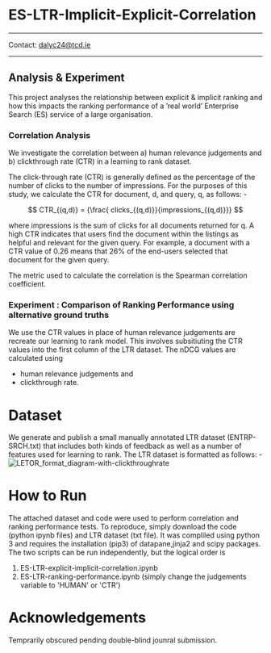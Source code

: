 # ES-LTR-Implicit-Explicit-Correlation
-----------------------------------------------------------------------------------

Contact: dalyc24@tcd.ie

-----------------------------------------------------------------------------------

## Analysis & Experiment
This project analyses the relationship between explicit & implicit ranking and how this impacts the ranking performance of a ’real world’ Enterprise Search (ES) service of a large organisation.

###  Correlation Analysis
We investigate the correlation between a) human relevance judgements and b) clickthrough rate (CTR) in a learning to rank dataset.

The click-through rate (CTR) is generally defined as the percentage of the number of clicks to the number of impressions.  For the purposes of this study, we calculate the CTR for document, d, and query, q, as follows: - 

$$ CTR_{(q,d)} = {\frac{ clicks_{(q,d)}}{impressions_{(q,d)}}} $$

where impressions is the sum of clicks for all documents returned for q.  A high CTR indicates that users find the document within the listings as helpful and relevant for the given query.  For example, a document with a CTR value of 0.26 means that 26% of the end-users selected that document for the given query.

The metric used to calculate the correlation is the Spearman correlation coefficient. 

### Experiment :  Comparison of Ranking Performance using alternative ground truths
We use the CTR values in place of human relevance judgements are recreate our learning to rank model.   This involves subsitiuting the CTR values into the first column of the LTR dataset.   The nDCG values are calculated using 
- human relevance judgements and 
- clickthrough rate.

# Dataset
We generate and publish a small manually annotated LTR dataset (ENTRP-SRCH.txt) that includes both kinds of feedback as well as a number of features used for learning to rank.  The LTR dataset is formatted as follows: -
![LETOR_format_diagram-with-clickthroughrate](https://user-images.githubusercontent.com/51714656/184387570-87e33de2-a985-4d8f-8a71-4cd7f43bb87a.png)

# How to Run
The attached dataset and code were used to perform correlation and ranking performance tests.  To reproduce, simply download the code (python ipynb files) and LTR dataset (txt file).  It was compliled using python 3 and requires the installation (pip3) of datapane,jinja2 and scipy packages.
The two scripts can be run independently, but the logical order is 
1. ES-LTR-explicit-implicit-correlation.ipynb
2. ES-LTR-ranking-performance.ipynb  (simply change the judgements variable to 'HUMAN' or 'CTR')

# Acknowledgements
Temprarily obscured pending double-blind jounral submission.
<!--This research was usertaken by Colin Daly and Dr. Yvette Graham and has been partially funded by the ADAPT Centre and Trinity College Dublin -->

